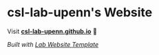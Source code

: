 
# csl-lab-upenn's Website

Visit **[csl-lab-upenn.github.io](https://csl-lab-upenn.github.io)** 🚀

_Built with [Lab Website Template](https://greene-lab.gitbook.io/lab-website-template-docs)_


